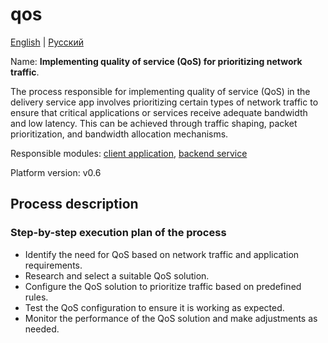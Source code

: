# qos

[English](qos.md) | [Русский](qos.ru.md)

Name: **Implementing quality of service (QoS) for prioritizing network traffic**.

The process responsible for implementing quality of service (QoS) in the delivery service app involves prioritizing certain types of network traffic to ensure that critical applications or services receive adequate bandwidth and low latency. This can be achieved through traffic shaping, packet prioritization, and bandwidth allocation mechanisms.

Responsible modules: [client application](../../frontend/adminclient.md), [backend service](../../backend/adminbackend.md)

Platform version: v0.6

## Process description

### Step-by-step execution plan of the process

- Identify the need for QoS based on network traffic and application requirements.
- Research and select a suitable QoS solution.
- Configure the QoS solution to prioritize traffic based on predefined rules.
- Test the QoS configuration to ensure it is working as expected.
- Monitor the performance of the QoS solution and make adjustments as needed.
